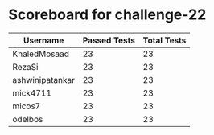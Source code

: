 # Scoreboard for challenge-22
| Username   | Passed Tests | Total Tests |
|------------|--------------|-------------|
| KhaledMosaad | 23 | 23 |
| RezaSi | 23 | 23 |
| ashwinipatankar | 23 | 23 |
| mick4711 | 23 | 23 |
| micos7 | 23 | 23 |
| odelbos | 23 | 23 |
